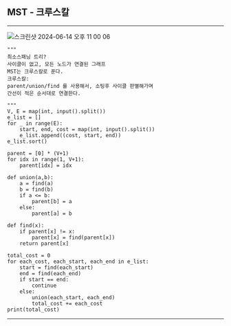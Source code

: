 
## MST - 크루스칼
---

![스크린샷 2024-06-14 오후 11 00 06](https://github.com/briiidgehong/A3_algorithm_essential/assets/73451727/9284e441-b884-465e-8649-5304479af685)

```
"""
최소스패닝 트리?
사이클이 없고, 모든 노드가 연결된 그래프
MST는 크루스칼로 푼다.
크루스칼:
parent/union/find 를 사용해서, 소팅후 사이클 판별해가며 
간선이 적은 순서대로 연결한다.

"""
V, E = map(int, input().split())
e_list = []
for _ in range(E):
	start, end, cost = map(int, input().split())
	e_list.append((cost, start, end))
e_list.sort()

parent = [0] * (V+1)
for idx in range(1, V+1):
	parent[idx] = idx

def union(a,b):
	a = find(a)
	b = find(b)
	if a <= b:
		parent[b] = a
	else:
		parent[a] = b
	
def find(x):
	if parent[x] != x:
		parent[x] = find(parent[x])
	return parent[x]

total_cost = 0
for each_cost, each_start, each_end in e_list:
	start = find(each_start)
	end = find(each_end)
	if start == end:
		continue
	else:
		union(each_start, each_end)
		total_cost += each_cost
print(total_cost)
```



---
